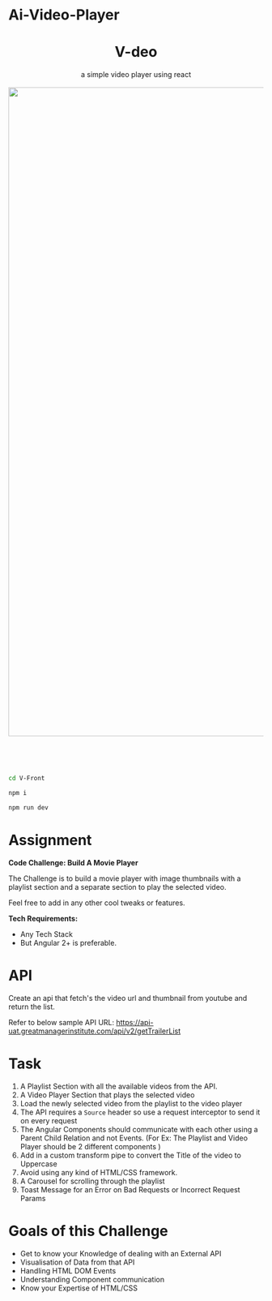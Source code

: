 # Ai-Video-Player 

<h1 align="center">V-deo</h1>
<p align="center">a simple video player using react
<br><br>
<img width="1280" alt="Screenshot 2023-03-29 130259" src="https://user-images.githubusercontent.com/114053180/228460468-7c97597d-73ea-4df7-aa31-d0c09350b21c.png">
</p>
<br><br>

```bash

cd V-Front

npm i

npm run dev

```
# Assignment
**Code Challenge: Build A Movie Player**

The Challenge is to build a movie player with image thumbnails with a playlist section and a separate section to play the selected video.

Feel free to add in any other cool tweaks or features.

**Tech Requirements:**

- Any Tech Stack
- But Angular 2+ is preferable.

**API**
=====
Create an api that fetch's the video url and thumbnail from youtube and return the list.

Refer to below sample API URL:
https://api-uat.greatmanagerinstitute.com/api/v2/getTrailerList

**Task**
=====

1. A Playlist Section with all the available videos from the API.
2. A Video Player Section that plays the selected video
3. Load the newly selected video from the playlist to the video player
4. The API requires a `Source` header so use a request interceptor to send it on every request
5. The Angular Components should communicate with each other using a Parent Child Relation and not Events. (For Ex: The Playlist and Video Player should be 2 different components ) 
6. Add in a custom transform pipe to convert the Title of the video to Uppercase
7. Avoid using any kind of HTML/CSS framework.
8. A Carousel for scrolling through the playlist
9. Toast Message for an Error on Bad Requests or Incorrect Request Params

**Goals of this Challenge**
=====

- Get to know your Knowledge of dealing with an External API
- Visualisation of Data from that API
- Handling HTML DOM Events
- Understanding Component communication
- Know your Expertise of HTML/CSS
